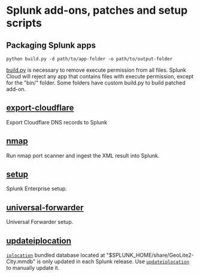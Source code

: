 # Splunk add-ons, patches and setup scripts

## Packaging Splunk apps

`python build.py -d path/to/app-folder -o path/to/output-folder`

[build.py](./build.py) is necessary to remove execute permission from all files. Splunk Cloud will reject any app that contains files with execute permission, except for the "bin/" folder. Some folders have custom build.py to build patched add-on.

## [export-cloudflare](./export-cloudflare/)

Export Cloudflare DNS records to Splunk

## [nmap](./nmap/)

Run nmap port scanner and ingest the XML result into Splunk.

## [setup](./setup/)

Splunk Enterprise setup.

## [universal-forwarder](./universal-forwarder/)

Universal Forwarder setup.

## [updateiplocation](./updateiplocation/)

[`iplocation`](https://docs.splunk.com/Documentation/SplunkCloud/latest/SearchReference/Iplocation) bundled database located at "$SPLUNK_HOME/share/GeoLite2-City.mmdb" is only updated in each Splunk release. Use [`updateiplocation`](./updateiplocation/) to manually update it.
